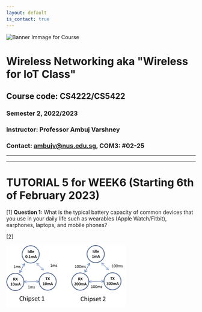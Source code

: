 ```yaml
---
layout: default
is_contact: true
---
```


![Banner Immage for Course](cs4222_banner.png)  

# Wireless Networking aka "Wireless for IoT Class"
## Course code: CS4222/CS5422  
### Semester 2, 2022/2023
### Instructor: Professor Ambuj Varshney
### Contact: [ambujv@nus.edu.sg](mailto:ambujv@nus.edu.sg), COM3: #02-25     

----
****

# TUTORIAL 5 for WEEK6 (Starting 6th of February 2023)


[1] **Question 1:** What is the typical battery capacity of common devices that you use in your daily life such as wearables (Apple Watch/Fitbit), earphones, laptops, and mobile phones?

[2] 

![Question2, Tutorial](tutorial4_question2.png)  

























